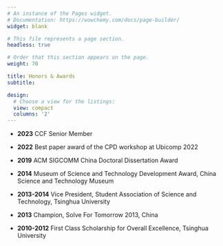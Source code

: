 ```yaml
---
# An instance of the Pages widget.
# Documentation: https://wowchemy.com/docs/page-builder/
widget: blank

# This file represents a page section.
headless: true

# Order that this section appears on the page.
weight: 70

title: Honors & Awards
subtitle:

design:
  # Choose a view for the listings:
  view: compact
  columns: '2'
---
```


-  **2023** CCF Senior Member

-  **2022** Best paper award of the CPD workshop at Ubicomp 2022

-  **2019** ACM SIGCOMM China Doctoral Dissertation Award

-  **2014** Museum of Science and Technology Development Award, China Science and Technology Museum

-  **2013-2014** Vice President, Student Association of Science and Technology, Tsinghua University

-  **2013** Champion, Solve For Tomorrow 2013, China

-  **2010-2012** First Class Scholarship for Overall Excellence, Tsinghua University
